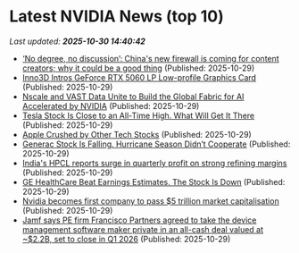 # Latest NVIDIA News (top 10)
_Last updated: **2025-10-30 14:40:42**_

- [‘No degree, no discussion’: China's new firewall is coming for content creators; why it could be a good thing](https://timesofindia.indiatimes.com/etimes/trending/no-degree-no-discussion-chinas-new-firewall-is-coming-for-content-creators-why-it-could-be-a-good-thing/articleshow/124902662.cms) (Published: 2025-10-29)
- [Inno3D Intros GeForce RTX 5060 LP Low-profile Graphics Card](https://www.techpowerup.com/342389/inno3d-intros-geforce-rtx-5060-lp-low-profile-graphics-card) (Published: 2025-10-29)
- [Nscale and VAST Data Unite to Build the Global Fabric for AI Accelerated by NVIDIA](https://www.globenewswire.com/news-release/2025/10/29/3176623/0/en/Nscale-and-VAST-Data-Unite-to-Build-the-Global-Fabric-for-AI-Accelerated-by-NVIDIA.html) (Published: 2025-10-29)
- [Tesla Stock Is Close to an All-Time High. What Will Get It There](https://biztoc.com/x/dfb017df1c298da6) (Published: 2025-10-29)
- [Apple Crushed by Other Tech Stocks](https://biztoc.com/x/6d73995a8ec7b467) (Published: 2025-10-29)
- [Generac Stock Is Falling. Hurricane Season Didn’t Cooperate](https://biztoc.com/x/495719e1fdcbee86) (Published: 2025-10-29)
- [India's HPCL reports surge in quarterly profit on strong refining margins](https://biztoc.com/x/45fc9b9c221c3b33) (Published: 2025-10-29)
- [GE HealthCare Beat Earnings Estimates. The Stock Is Down](https://biztoc.com/x/957511d26dc69e2b) (Published: 2025-10-29)
- [Nvidia becomes first company to pass $5 trillion market capitalisation](https://biztoc.com/x/d0842040cfbd91c4) (Published: 2025-10-29)
- [Jamf says PE firm Francisco Partners agreed to take the device management software maker private in an all-cash deal valued at ~$2.2B, set to close in Q1 2026](https://biztoc.com/x/adc8a00f8e0a939c) (Published: 2025-10-29)
